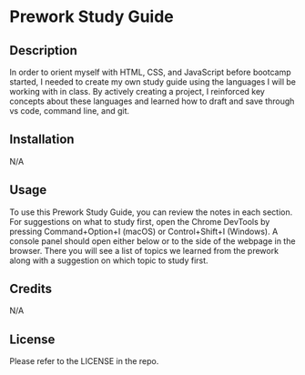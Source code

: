 # Prework Study Guide

## Description

In order to orient myself with HTML, CSS, and JavaScript before bootcamp started, I needed to create my own study guide using the languages I will be working with in class. By actively creating a project, I reinforced key concepts about these languages and learned how to draft and save through vs code, command line, and git.

## Installation

N/A

## Usage

To use this Prework Study Guide, you can review the notes in each section. For suggestions on what to study first, open the Chrome DevTools by pressing Command+Option+I (macOS) or Control+Shift+I (Windows). A console panel should open either below or to the side of the webpage in the browser. There you will see a list of topics we learned from the prework along with a suggestion on which topic to study first.

## Credits

N/A

## License

Please refer to the LICENSE in the repo.
